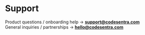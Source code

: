 # Support

Product questions / onboarding help → **support@codesentra.com**  
General inquiries / partnerships → **hello@codesentra.com**
